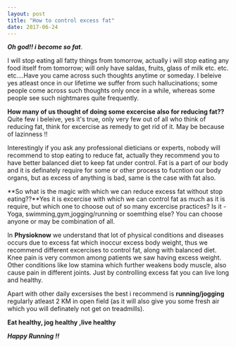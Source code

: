 ```yaml
---
layout: post
title: "How to control excess fat"
date: 2017-06-24
---
```


***Oh god!! i become so fat***. 

I will stop eating all fatty things from tomorrow, actually i will stop eating any food itself from tomorrow; will only have saldas, fruits, glass of milk etc. etc. etc....Have you came across such thoughts anytime or someday. I beleive yes atleast once in our lifetime we suffer from such hallucinations; some people come across such thoughts only once in a while, whereas some people see such nightmares quite frequently.

**How many of us thought of doing some excercise also for reducing fat??** Quite few i beleive, yes it's true, only very few out of all who think of reducing fat, think for excercise as remedy to get rid of it. May be because of lazinness !!

Interestingly if you ask any professional dieticians or experts, nobody will recommend to stop eating to reduce fat, actually they recommend you to have better balanced diet to keep fat under control. Fat is a part of our body and it is definately require for some or other process to fucntion our body organs, but as excess of anything is bad, same is the case with fat also.

**So what is the magic with which we can reduce excess fat without stop eating??**Yes it is excercise with which we can control fat as much as it is require, but which one to choose out of so many excercise practices? Is it - Yoga, swimming,gym,jogging/running or soemthing else? You can choose anyone or may be combination of all.

In **Physioknow** we understand that lot of physical conditions and diseases occurs due to excess fat which inoccur excess body weight, thus we recommend different excercises to control fat, along with balanced diet. Knee pain is very common among patients we saw having excess weight. Other conditions like low stamina which further weakens body muscle, also cause pain in different joints. Just by controlling excess fat you can live long and healthy.

Apart with other daily excersises the best i recommend is **running/jogging** regularly atleast 2 KM in open field (as it will also give you some fresh air which you will definately not get on treadmills).

**Eat healthy, jog healthy ,live healthy**

***Happy Running !!***


